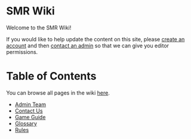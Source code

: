 <!-- TITLE: Home -->
<!-- SUBTITLE: A quick summary of Home -->

# SMR Wiki
Welcome to the SMR Wiki!

If you would like to help update the content on this site, please [create an account](login) and then [contact an admin](contact-us) so that we can give you editor permissions.

# Table of Contents
You can browse all pages in the wiki [here](all).

* [Admin Team](admin-team)
* [Contact Us](contact-us)
* [Game Guide](game-guide)
* [Glossary](glossary)
* [Rules](rules)